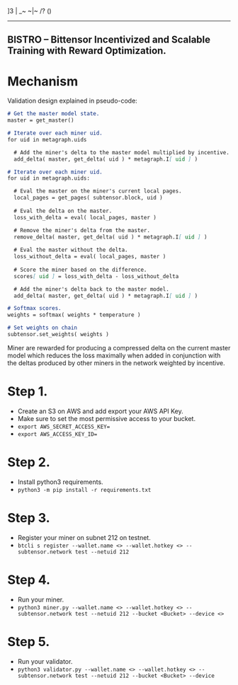 ]3 | _\~ ~|~ /? () 
                                        
---
BISTRO – Bittensor Incentivized and Scalable Training with Reward Optimization. 
---

# Mechanism

Validation design explained in pseudo-code:
```markdown
# Get the master model state. 
master = get_master()

# Iterate over each miner uid.
for uid in metagraph.uids

  # Add the miner's delta to the master model multiplied by incentive.
  add_delta( master, get_delta( uid ) * metagraph.I[ uid ] )

# Iterate over each miner uid.
for uid in metagraph.uids:

  # Eval the master on the miner's current local pages.
  local_pages = get_pages( subtensor.block, uid )
  
  # Eval the delta on the master.
  loss_with_delta = eval( local_pages, master )

  # Remove the miner's delta from the master.
  remove_delta( master, get_delta( uid ) * metagraph.I[ uid ] )
  
  # Eval the master without the delta.
  loss_without_delta = eval( local_pages, master )
  
  # Score the miner based on the difference.
  scores[ uid ] = loss_with_delta - loss_without_delta

  # Add the miner's delta back to the master model.
  add_delta( master, get_delta( uid ) * metagraph.I[ uid ] )

# Softmax scores.
weights = softmax( weights * temperature )

# Set weights on chain
subtensor.set_weights( weights )
```

Miner are rewarded for producing a compressed delta on the current master model which reduces the loss maximally when added in conjunction with the deltas produced by other miners in the network weighted by incentive. 

# Step 1.
  - Create an S3 <Bucket> on AWS and add export your AWS API Key.
  - Make sure to set the most permissive access to your bucket.
  - `export AWS_SECRET_ACCESS_KEY=`
  - `export AWS_ACCESS_KEY_ID=`

# Step 2.
  - Install python3 requirements.
  - `python3 -m pip install -r requirements.txt`

# Step 3. 
  - Register your miner on subnet 212 on testnet.
  - `btcli s register --wallet.name <> --wallet.hotkey <> --subtensor.network test --netuid 212`

# Step 4.
  - Run your miner.
  - `python3 miner.py --wallet.name <> --wallet.hotkey <> --subtensor.network test --netuid 212 --bucket <Bucket> --device <>`

# Step 5.
  - Run your validator.
  - `python3 validator.py --wallet.name <> --wallet.hotkey <> --subtensor.network test --netuid 212 --bucket <Bucket> --device`


